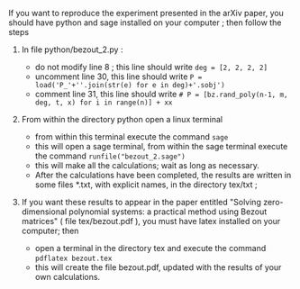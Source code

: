 If you want to reproduce the experiment presented in the arXiv paper, you should have python and sage installed on your computer ; then follow the steps

1. In file python/bezout_2.py :
    * do not modify line 8 ; this line should write `deg = [2, 2, 2, 2]`
    * uncomment line 30, this line should write `P = load('P_'+''.join(str(e) for e in deg)+'.sobj')`
    * comment line 31, this line should write `# P = [bz.rand_poly(n-1, m, deg, t, x) for i in range(n)] + xx`

2. From within the directory python open a linux terminal
    * from within this terminal execute the command `sage`
    *  this will open a sage terminal, from within the sage terminal execute the command `runfile("bezout_2.sage")`
    * this will make all the calculations; wait as long as necessary.
    * After the calculations have been completed, the results are written in some files *.txt, with explicit names, in the directory tex/txt ; 


3. If you want these results to appear in the paper entitled "Solving zero-dimensional polynomial systems: a practical method using Bezout matrices" ( file tex/bezout.pdf ), you must have latex installed on your computer; then
    * open a terminal in the directory tex and execute the command `pdflatex bezout.tex`
    * this will create the file bezout.pdf, updated with the results of your own calculations.


